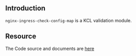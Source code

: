 ## Introduction

`nginx-ingress-check-config-map` is a KCL validation module.

## Resource

The Code source and documents are [here](https://github.com/kcl-lang/modules/tree/main/nginx-ingress-check-config-map)
